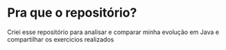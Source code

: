 # Pra que o repositório? 

Criei esse repositório para analisar e comparar minha evolução em Java
e compartilhar os exercicios realizados
